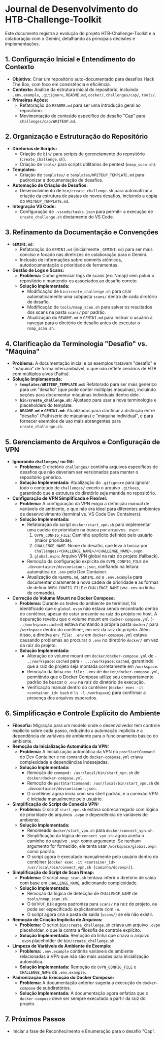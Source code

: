 # Journal de Desenvolvimento do HTB-Challenge-Toolkit

Este documento registra a evolução do projeto HTB-Challenge-Toolkit e a colaboração com o Gemini, detalhando as principais decisões e implementações.

## 1. Configuração Inicial e Entendimento do Contexto

- **Objetivo:** Criar um repositório auto-documentado para desafios Hack The Box, com foco em consistência e eficiência.
- **Contexto:** Análise da estrutura inicial do repositório, incluindo `.env.example`, `.gitignore`, `README.md`, `docker/`, `challenges/cap/`, `tools/`.
- **Primeiras Ações:**
    - Refatoração do `README.md` para ser uma introdução geral ao repositório.
    - Movimentação de conteúdo específico do desafio "Cap" para `challenges/cap/WRITEUP.md`.

## 2. Organização e Estruturação do Repositório

- **Diretórios de Scripts:**
    - Criação de `bin/` para scripts de gerenciamento do repositório (`create_challenge.sh`).
    - Criação de `tools/` para scripts utilitários de pentest (`nmap_scan.sh`).
- **Templates:**
    - Criação de `templates/` e `templates/WRITEUP_TEMPLATE.md` para padronizar a documentação de desafios.
- **Automação de Criação de Desafios:**
    - Desenvolvimento de `bin/create_challenge.sh` para automatizar a criação da estrutura de pastas de novos desafios, incluindo a cópia do `WRITEUP_TEMPLATE.md`.
- **Integração VS Code:**
    - Configuração de `.vscode/tasks.json` para permitir a execução de `create_challenge.sh` diretamente do VS Code.

## 3. Refinamento da Documentação e Convenções

- **`GEMINI.md`:**
    - Refatoração do `GEMINI.md` (inicialmente `_GEMINI.md`) para ser mais conciso e focado nas diretrizes de colaboração para o Gemini.
    - Inclusão de informações sobre commits atômicos, autodocumentação e prioridade de ferramentas.
- **Gestão de Logs e Scans:**
    - **Problema:** Como gerenciar logs de scans (ex: Nmap) sem poluir o repositório e mantendo-os associados ao desafio correto.
    - **Solução Implementada:**
        - Modificação de `bin/create_challenge.sh` para criar automaticamente uma subpasta `scans/` dentro de cada diretório de desafio.
        - Modificação de `tools/nmap_scan.sh` para salvar os resultados dos scans na pasta `scans/` por padrão.
        - Atualização do `README.md` e `GEMINI.md` para instruir o usuário a navegar para o diretório do desafio antes de executar o `nmap_scan.sh`.

## 4. Clarificação da Terminologia "Desafio" vs. "Máquina"

- **Problema:** A documentação inicial e os exemplos tratavam "desafio" e "máquina" de forma intercambiável, o que não reflete cenários de HTB com múltiplos alvos (Paths).
- **Solução Implementada:**
    - **`templates/WRITEUP_TEMPLATE.md`:** Refatorado para ser mais genérico para um "desafio" (que pode conter múltiplas máquinas), incluindo seções para documentar máquinas individuais dentro dele.
    - **`bin/create_challenge.sh`:** Ajustado para usar a nova terminologia e placeholders do template.
    - **`README.md` e `GEMINI.md`:** Atualizados para clarificar a distinção entre "desafio" (Path/série de máquinas) e "máquina individual", e para fornecer exemplos de uso mais abrangentes para `create_challenge.sh`.

## 5. Gerenciamento de Arquivos e Configuração de VPN

- **Ignorando `challenges/` no Git:**
    - **Problema:** O diretório `challenges/` continha arquivos específicos de desafios que não deveriam ser versionados para manter o repositório genérico.
    - **Solução Implementada:** Atualização do `.gitignore` para ignorar todo o conteúdo de `challenges/` exceto o arquivo `.gitkeep`, garantindo que a estrutura do diretório seja mantida no repositório.
- **Configuração de VPN Simplificada e Flexível:**
    - **Problema:** A configuração da VPN exigia a definição manual de variáveis de ambiente, o que não era ideal para diferentes ambientes de desenvolvimento (terminal vs. VS Code Dev Containers).
    - **Solução Implementada:**
        - Refatoração do script `docker/start_vpn.sh` para implementar uma cadeia de prioridade na busca por arquivos `.ovpn`:
            1.  `OVPN_CONFIG_FILE`: Caminho explícito definido pelo usuário (maior prioridade).
            2.  `CHALLENGE_NAME`: Nome do desafio, que leva à busca por `challenges/<CHALLENGE_NAME>/<CHALLENGE_NAME>.ovpn`.
            3.  `global.ovpn`: Arquivo VPN global na raiz do projeto (fallback).
        - Remoção da configuração explícita de `OVPN_CONFIG_FILE` de `.devcontainer/devcontainer.json`, confiando na leitura automática de `.env` pelo Dev Container.
        - Atualização de `README.md`, `GEMINI.md` e `.env.example` para documentar claramente a nova cadeia de prioridade e as formas de definir `OVPN_CONFIG_FILE` e `CHALLENGE_NAME` (via `.env` ou linha de comando).
- **Correção do Volume Mount no Docker Compose:**
    - **Problema:** Durante os testes do ambiente de terminal, foi identificado que o `global.ovpn` não estava sendo encontrado dentro do contêiner, apesar de estar presente na raiz do projeto no host. A depuração revelou que o volume mount em `docker-compose.yml` (`- .:/workspace:cached`) estava montando a própria pasta `docker/` para `/workspace` dentro do contêiner, em vez da raiz do projeto. Além disso, a diretiva `env_file: .env` em `docker-compose.yml` estava causando problemas ao procurar o `.env` no diretório `docker/` em vez da raiz do projeto.
    - **Solução Implementada:**
        - Alteração do volume mount em `docker/docker-compose.yml` de `- .:/workspace:cached` para `- ..:/workspace:cached`, garantindo que a raiz do projeto seja montada corretamente em `/workspace`.
        - Remoção da linha `env_file: .env` de `docker/docker-compose.yml`, permitindo que o Docker Compose utilize seu comportamento padrão de buscar o `.env` na raiz do diretório de execução.
        - Verificação manual dentro do contêiner (`docker exec -it <container_id> bash` e `ls -l /workspace`) para confirmar a presença dos arquivos esperados.

## 6. Simplificação e Controle Explícito do Ambiente

- **Filosofia:** Migração para um modelo onde o desenvolvedor tem controle explícito sobre cada passo, reduzindo a automação implícita e a dependência de variáveis de ambiente para o funcionamento básico do ambiente.
- **Remoção da Inicialização Automática da VPN:**
    - **Problema:** A inicialização automática da VPN no `postStartCommand` do Dev Container e no `command` do `docker-compose.yml` criava complexidade e dependências indesejadas.
    - **Solução Implementada:**
        - Remoção de `command: /usr/local/bin/start_vpn.sh` de `docker/docker-compose.yml`.
        - Remoção de `postStartCommand: /usr/local/bin/start_vpn.sh` de `.devcontainer/devcontainer.json`.
        - O contêiner agora inicia com seu shell padrão, e a conexão VPN é iniciada manualmente pelo usuário.
- **Simplificação do Script de Conexão VPN:**
    - **Problema:** O script `start_vpn.sh` estava sobrecarregado com lógica de prioridade de arquivos `.ovpn` e dependência de variáveis de ambiente.
    - **Solução Implementada:**
        - Renomeado `docker/start_vpn.sh` para `docker/connect_vpn.sh`.
        - Simplificação da lógica de `connect_vpn.sh`: agora aceita o caminho do arquivo `.ovpn` como argumento. Se nenhum argumento for fornecido, ele tenta usar `/workspace/global.ovpn` como padrão.
        - O script agora é executado manualmente pelo usuário dentro do contêiner (`docker exec -it <container_id> /usr/local/bin/connect_vpn.sh [caminho/do/ovpn]`).
- **Simplificação do Script de Scan Nmap:**
    - **Problema:** O script `nmap_scan.sh` tentava inferir o diretório de saída com base em `CHALLENGE_NAME`, adicionando complexidade.
    - **Solução Implementada:**
        - Remoção da lógica de detecção de `CHALLENGE_NAME` de `tools/nmap_scan.sh`.
        - O `OUTPUT_DIR` agora padroniza para `scans/` na raiz do projeto, ou pode ser especificado explicitamente com `-o`.
        - O script agora cria a pasta de saída (`scans/`) se ela não existir.
- **Remoção de Criação Implícita de Arquivos:**
    - **Problema:** O script `bin/create_challenge.sh` criava um arquivo `.ovpn` placeholder, o que ia contra a filosofia de controle explícito.
    - **Solução Implementada:** Remoção da linha que criava o arquivo `.ovpn` placeholder de `bin/create_challenge.sh`.
- **Limpeza de Variáveis de Ambiente de Exemplo:**
    - **Problema:** `.env.example` continha variáveis de ambiente relacionadas à VPN que não são mais usadas para inicialização automática.
    - **Solução Implementada:** Remoção de `OVPN_CONFIG_FILE` e `CHALLENGE_NAME` de `.env.example`.
- **Padronização da Execução do Docker Compose:**
    - **Problema:** A documentação anterior sugeria a execução do `docker-compose` de subdiretórios.
    - **Solução Implementada:** A documentação agora enfatiza que o `docker-compose` deve ser sempre executado a partir da raiz do projeto.

## 7. Próximos Passos

- Iniciar a fase de Reconhecimento e Enumeração para o desafio "Cap".